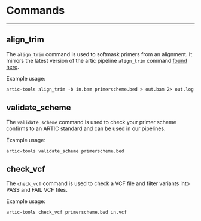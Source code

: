 # Commands

***

## align_trim

The `align_trim` command is used to softmask primers from an alignment. It mirrors the latest version of the artic pipeline `align_trim` command [found here](https://github.com/artic-network/fieldbioinformatics/blob/master/artic/align_trim.py).

Example usage:

```
artic-tools align_trim -b in.bam primerscheme.bed > out.bam 2> out.log
```

## validate_scheme

The `validate_scheme` command is used to check your primer scheme confirms to an ARTIC standard and can be used in our pipelines.

Example usage:

```
artic-tools validate_scheme primerscheme.bed
```

## check_vcf

The `check_vcf` command is used to check a VCF file and filter variants into PASS and FAIL VCF files.

Example usage:

```
artic-tools check_vcf primerscheme.bed in.vcf
```